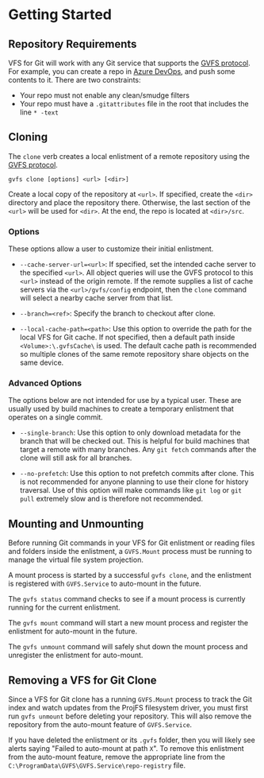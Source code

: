 Getting Started
===============

Repository Requirements
-----------------------

VFS for Git will work with any Git service that supports the
[GVFS protocol](/Protocol.md). For example, you can create a repo in
[Azure DevOps](https://azure.microsoft.com/services/devops/), and push
some contents to it. There are two constraints:

  * Your repo must not enable any clean/smudge filters
  * Your repo must have a `.gitattributes` file in the root that includes
    the line `* -text`


Cloning 
-------

The `clone` verb creates a local enlistment of a remote repository using the
[GVFS protocol](https://github.com/microsoft/VFSForGit/blob/master/Protocol.md).

```
gvfs clone [options] <url> [<dir>]
```

Create a local copy of the repository at `<url>`. If specified, create the `<dir>`
directory and place the repository there. Otherwise, the last section of the `<url>`
will be used for `<dir>`. At the end, the repo is located at `<dir>/src`.

### Options

These options allow a user to customize their initial enlistment.

* `--cache-server-url=<url>`: If specified, set the intended cache server to
  the specified `<url>`. All object queries will use the GVFS protocol to this
  `<url>` instead of the origin remote. If the remote supplies a list of
  cache servers via the `<url>/gvfs/config` endpoint, then the `clone` command
  will select a nearby cache server from that list.

* `--branch=<ref>`: Specify the branch to checkout after clone.

* `--local-cache-path=<path>`: Use this option to override the path for the
  local VFS for Git cache. If not specified, then a default path inside
  `<Volume>:\.gvfsCache\` is used. The default cache path is recommended so
  multiple clones of the same remote repository share objects on the
  same device.

### Advanced Options

The options below are not intended for use by a typical user. These are
usually used by build machines to create a temporary enlistment that
operates on a single commit.

* `--single-branch`: Use this option to only download metadata for the branch
  that will be checked out. This is helpful for build machines that target
  a remote with many branches. Any `git fetch` commands after the clone will
  still ask for all branches.

* `--no-prefetch`: Use this option to not prefetch commits after clone. This
  is not recommended for anyone planning to use their clone for history
  traversal. Use of this option will make commands like `git log` or
  `git pull` extremely slow and is therefore not recommended.

Mounting and Unmounting
-----------------------

Before running Git commands in your VFS for Git enlistment or reading
files and folders inside the enlistment, a `GVFS.Mount` process must be
running to manage the virtual file system projection.

A mount process is started by a successful `gvfs clone`, and the
enlistment is registered with `GVFS.Service` to auto-mount in the future.

The `gvfs status` command checks to see if a mount process is currently
running for the current enlistment.

The `gvfs mount` command will start a new mount process and register the
enlistment for auto-mount in the future.

The `gvfs unmount` command will safely shut down the mount process and
unregister the enlistment for auto-mount.


Removing a VFS for Git Clone
----------------------------

Since a VFS for Git clone has a running `GVFS.Mount` process to track the
Git index and watch updates from the ProjFS filesystem driver, you must
first run `gvfs unmount` before deleting your repository. This will also
remove the repository from the auto-mount feature of `GVFS.Service`.

If you have deleted the enlistment or its `.gvfs` folder, then you will
likely see alerts saying "Failed to auto-mount at path `X`". To remove
this enlistment from the auto-mount feature, remove the appropriate line
from the `C:\ProgramData\GVFS\GVFS.Service\repo-registry` file.
